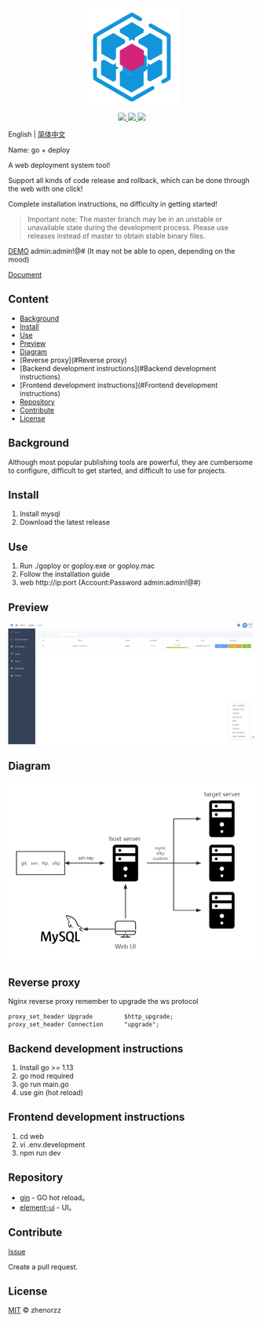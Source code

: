 <p align=center>
    <img src="./banner.png" alt="logo" title="logo" />
</p>

<p align="center">
  <a href="#">
      <img src="https://img.shields.io/badge/readme%20style-standard-brightgreen.svg">
  </a>
  <a href="#">
      <img src="https://img.shields.io/badge/give%20me-a%20star-green.svg">
    </a>
  <a href="LICENSE">
    <img src="https://img.shields.io/badge/License-MIT-yellow.svg">
  </a>
</p>

English | [简体中文](./README.zh-CN.md)

Name: go + deploy

A web deployment system tool!

Support all kinds of code release and rollback, which can be done through the web with one click!

Complete installation instructions, no difficulty in getting started!

> Important note: The master branch may be in an unstable or unavailable state during the development process. Please use releases instead of master to obtain stable binary files.

[DEMO](http://49.234.66.193:3000) admin:admin!@# (It may not be able to open, depending on the mood)

[Document](https://zhenorzz.gitee.io/goploy)

## Content

- [Background](#Background)
- [Install](#Install)
- [Use](#Use)
- [Preview](#Preview)
- [Diagram](#Diagram)
- [Reverse proxy](#Reverse proxy)
- [Backend development instructions](#Backend development instructions)
- [Frontend development instructions](#Frontend development instructions)
- [Repository](#Repository)
- [Contribute](#Contribute)
- [License](#License)

## Background
Although most popular publishing tools are powerful, they are cumbersome to configure, difficult to get started, and difficult to use for projects.

## Install
1. Install mysql
2. Download the latest release

## Use
1. Run ./goploy or goploy.exe or goploy.mac
2. Follow the installation guide
3. web http://ip:port  (Account:Password admin:admin!@#)

## Preview
![Preview](./preview.png)

## Diagram
![Diagram](./goploy.png)

## Reverse proxy
Nginx reverse proxy remember to upgrade the ws protocol
```nginx
proxy_set_header Upgrade         $http_upgrade;
proxy_set_header Connection      "upgrade";
```

## Backend development instructions
1. Install go >= 1.13
2. go mod required
3. go run main.go
4. use gin (hot reload)

## Frontend development instructions
1. cd web
2. vi .env.development
3. npm run dev

## Repository

- [gin](https://github.com/codegangsta/gin) - GO hot reload。
- [element-ui](https://github.com/ElemeFE/element) - UI。

## Contribute

[Issue](https://github.com/zhenorzz/goploy/issues/new) 

Create a pull request.

## License

[MIT](LICENSE) © zhenorzz
